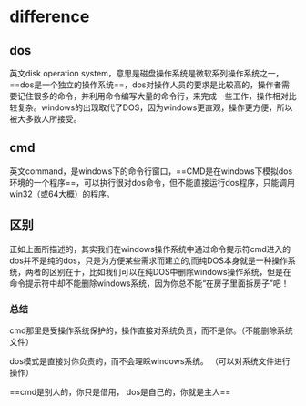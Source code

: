 # difference

## dos

英文disk operation system，意思是磁盘操作系统是微软系列操作系统之一，==dos是一个独立的操作系统==，dos对操作人员的要求是比较高的，操作者需要记住很多的命令，并利用命令编写大量的命令行，来完成一些工作，操作相对比较复杂。windows的出现取代了DOS，因为windows更直观，操作更方便，所以被大多数人所接受。

## cmd

英文command，是windows下的命令行窗口，==CMD是在windows下模拟dos环境的一个程序==，可以执行很对dos命令，但不能直接运行dos程序，只能调用win32（或64大概）的程序。

## 区别

正如上面所描述的，其实我们在windows操作系统中通过命令提示符cmd进入的dos并不是纯的dos，只是为方便某些需求而建立的,而纯DOS本身就是一种操作系统，两者的区别在于，比如我们可以在纯DOS中删除windows操作系统，但是在命令提示符中却不能删除windows系统，因为你总不能“在房子里面拆房子”吧！

### 总结

cmd那里是受操作系统保护的，操作直接对系统负责，而不是你。（不能删除系统文件）

dos模式是直接对你负责的，而不会理睬windows系统。 （可以对系统文件进行操作）

==cmd是别人的，你只是借用， dos是自己的，你就是主人==
